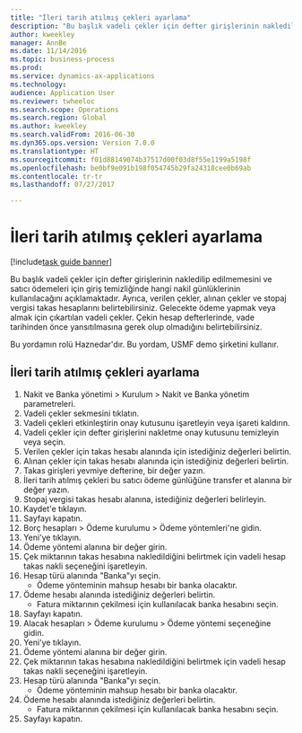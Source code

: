```yaml
--- 
title: "İleri tarih atılmış çekleri ayarlama"
description: "Bu başlık vadeli çekler için defter girişlerinin nakledilip edilmemesini ve satıcı ödemeleri için giriş temizliğinde hangi nakil günlüklerinin kullanılacağını açıklamaktadır."
author: kweekley
manager: AnnBe
ms.date: 11/14/2016
ms.topic: business-process
ms.prod: 
ms.service: dynamics-ax-applications
ms.technology: 
audience: Application User
ms.reviewer: twheeloc
ms.search.scope: Operations
ms.search.region: Global
ms.author: kweekley
ms.search.validFrom: 2016-06-30
ms.dyn365.ops.version: Version 7.0.0
ms.translationtype: HT
ms.sourcegitcommit: f01d88149074b37517d00f03d8f55e1199a5198f
ms.openlocfilehash: be0bf9e091b198f054745b29fa24318cee0b69ab
ms.contentlocale: tr-tr
ms.lasthandoff: 07/27/2017

---
```

# <a name="set-up-postdated-checks"></a>İleri tarih atılmış çekleri ayarlama

[!include[task guide banner](../../includes/task-guide-banner.md)]

Bu başlık vadeli çekler için defter girişlerinin nakledilip edilmemesini ve satıcı ödemeleri için giriş temizliğinde hangi nakil günlüklerinin kullanılacağını açıklamaktadır. Ayrıca, verilen çekler, alınan çekler ve stopaj vergisi takas hesaplarını belirtebilirsiniz. Gelecekte ödeme yapmak veya almak için çıkartılan vadeli çekler. Çekin hesap defterlerinde, vade tarihinden önce yansıtılmasına gerek olup olmadığını belirtebilirsiniz.



Bu yordamın rolü Haznedar'dır. Bu yordam, USMF demo şirketini kullanır.


## <a name="set-up-postdated-checks"></a>İleri tarih atılmış çekleri ayarlama
1. Nakit ve Banka yönetimi > Kurulum > Nakit ve Banka yönetim parametreleri.
2. Vadeli çekler sekmesini tıklatın.
3. Vadeli çekleri etkinleştirin onay kutusunu işaretleyin veya işareti kaldırın.
4. Vadeli çekler için defter girişlerini nakletme onay kutusunu temizleyin veya seçin.
5. Verilen çekler için takas hesabı alanında için istediğiniz değerleri belirtin.
6. Alınan çekler için takas hesabı alanında için istediğiniz değerleri belirtin.
7. Takas girişleri yevmiye defterine, bir değer yazın.
8. İleri tarih atılmış çekleri bu satıcı ödeme günlüğüne transfer et alanına bir değer yazın.
9. Stopaj vergisi takas hesabı alanına, istediğiniz değerleri belirleyin.
10. Kaydet'e tıklayın.
11. Sayfayı kapatın.
12. Borç hesapları > Ödeme kurulumu > Ödeme yöntemleri'ne gidin.
13. Yeni'ye tıklayın.
14. Ödeme yöntemi alanına bir değer girin.
15. Çek miktarının takas hesabına nakledildiğini belirtmek için vadeli hesap takas nakli seçeneğini işaretleyin.
16. Hesap türü alanında "Banka"yı seçin.
    * Ödeme yönteminin mahsup hesabı bir banka olacaktır.  
17. Ödeme hesabı alanında istediğiniz değerleri belirtin.
    * Fatura miktarının çekilmesi için kullanılacak banka hesabını seçin.  
18. Sayfayı kapatın.
19. Alacak hesapları > Ödeme kurulumu > Ödeme yöntemi seçeneğine gidin.
20. Yeni'ye tıklayın.
21. Ödeme yöntemi alanına bir değer girin.
22. Çek miktarının takas hesabına nakledildiğini belirtmek için vadeli hesap takas nakli seçeneğini işaretleyin.
23. Hesap türü alanında "Banka"yı seçin.
    * Ödeme yönteminin mahsup hesabı bir banka olacaktır.  
24. Ödeme hesabı alanında istediğiniz değerleri belirtin.
    * Fatura miktarının çekilmesi için kullanılacak banka hesabını seçin.  
25. Sayfayı kapatın.


